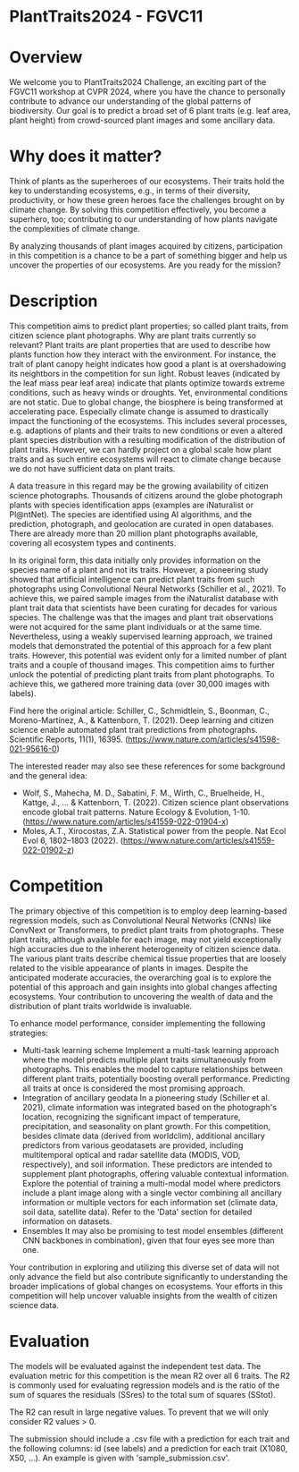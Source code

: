 # PlantTraits2024 - FGVC11

# Overview
We welcome you to PlantTraits2024 Challenge, an exciting part of the FGVC11 workshop at CVPR 2024, where you have the chance to personally contribute to advance our understanding of the global patterns of biodiversity. Our goal is to predict a broad set of 6 plant traits (e.g. leaf area, plant height) from crowd-sourced plant images and some ancillary data.

# Why does it matter?
Think of plants as the superheroes of our ecosystems. Their traits hold the key to understanding ecosystems, e.g., in terms of their diversity, productivity, or how these green heroes face the challenges brought on by climate change. By solving this competition effectively, you become a superhero, too; contributing to our understanding of how plants navigate the complexities of climate change.

By analyzing thousands of plant images acquired by citizens, participation in this competition is a chance to be a part of something bigger and help us uncover the properties of our ecosystems. Are you ready for the mission?

# Description
This competition aims to predict plant properties; so called plant traits, from citizen science plant photographs. Why are plant traits currently so relevant? Plant traits are plant properties that are used to describe how plants function how they interact with the environment. For instance, the trait of plant canopy height indicates how good a plant is at overshadowing its neightbors in the competition for sun light. Robust leaves (indicated by the leaf mass pear leaf area) indicate that plants optimize towards extreme conditions, such as heavy winds or droughts. Yet, environmental conditions are not static. Due to global change, the biosphere is being transformed at accelerating pace. Especially climate change is assumed to drastically impact the functioning of the ecosystems. This includes several processes, e.g. adaptions of plants and their traits to new conditions or even a altered plant species distribution with a resulting modification of the distribution of plant traits. However, we can hardly project on a global scale how plant traits and as such entire ecosystems will react to climate change because we do not have sufficient data on plant traits.

A data treasure in this regard may be the growing availability of citizen science photographs. Thousands of citizens around the globe photograph plants with species identification apps (examples are iNaturalist or Pl@ntNet). The species are identified using AI algorithms, and the prediction, photograph, and geolocation are curated in open databases. There are already more than 20 million plant photographs available, covering all ecosystem types and continents.

In its original form, this data initially only provides information on the species name of a plant and not its traits. However, a pioneering study showed that artificial intelligence can predict plant traits from such photographs using Convolutional Neural Networks (Schiller et al., 2021). To achieve this, we paired sample images from the iNaturalist database with plant trait data that scientists have been curating for decades for various species. The challenge was that the images and plant trait observations were not acquired for the same plant individuals or at the same time. Nevertheless, using a weakly supervised learning approach, we trained models that demonstrated the potential of this approach for a few plant traits. However, this potential was evident only for a limited number of plant traits and a couple of thousand images. This competition aims to further unlock the potential of predicting plant traits from plant photographs. To achieve this, we gathered more training data (over 30,000 images with labels).

Find here the original article:
Schiller, C., Schmidtlein, S., Boonman, C., Moreno-Martínez, A., & Kattenborn, T. (2021). Deep learning and citizen science enable automated plant trait predictions from photographs. Scientific Reports, 11(1), 16395. (https://www.nature.com/articles/s41598-021-95616-0)

The interested reader may also see these references for some background and the general idea:
- Wolf, S., Mahecha, M. D., Sabatini, F. M., Wirth, C., Bruelheide, H., Kattge, J., … & Kattenborn, T. (2022). Citizen science plant observations encode global trait patterns. Nature Ecology & Evolution, 1-10. (https://www.nature.com/articles/s41559-022-01904-x)
- Moles, A.T., Xirocostas, Z.A. Statistical power from the people. Nat Ecol Evol 6, 1802–1803 (2022). (https://www.nature.com/articles/s41559-022-01902-z)

# Competition
The primary objective of this competition is to employ deep learning-based regression models, such as Convolutional Neural Networks (CNNs) like ConvNext or Transformers, to predict plant traits from photographs. These plant traits, although available for each image, may not yield exceptionally high accuracies due to the inherent heterogeneity of citizen science data. The various plant traits describe chemical tissue properties that are loosely related to the visible appearance of plants in images. Despite the anticipated moderate accuracies, the overarching goal is to explore the potential of this approach and gain insights into global changes affecting ecosystems. Your contribution to uncovering the wealth of data and the distribution of plant traits worldwide is invaluable.

To enhance model performance, consider implementing the following strategies:
- Multi-task learning scheme
Implement a multi-task learning approach where the model predicts multiple plant traits simultaneously from photographs. This enables the model to capture relationships between different plant traits, potentially boosting overall performance. Predicting all traits at once is considered the most promising approach.
- Integration of ancillary geodata
In a pioneering study (Schiller et al. 2021), climate information was integrated based on the photograph's location, recognizing the significant impact of temperature, precipitation, and seasonality on plant growth. For this competition, besides climate data (derived from worldclim), additional ancillary predictors from various geodatasets are provided, including multitemporal optical and radar satellite data (MODIS, VOD, respectively), and soil information. These predictors are intended to supplement plant photographs, offering valuable contextual information. Explore the potential of training a multi-modal model where predictors include a plant image along with a single vector combining all ancillary information or multiple vectors for each information set (climate data, soil data, satellite data). Refer to the 'Data' section for detailed information on datasets.
- Ensembles
It may also be promising to test model ensembles (different CNN backbones in combination), given that four eyes see more than one.

Your contribution in exploring and utilizing this diverse set of data will not only advance the field but also contribute significantly to understanding the broader implications of global changes on ecosystems. Your efforts in this competition will help uncover valuable insights from the wealth of citizen science data.

# Evaluation
The models will be evaluated against the independent test data. The evaluation metric for this competition is the mean R2 over all 6 traits. The R2 is commonly used for evaluating regression models and is the ratio of the sum of squares the residuals (SSres) to the total sum of squares (SStot).

The R2 can result in large negative values. To prevent that we will only consider R2 values > 0.

The submission should include a .csv file with a prediction for each trait and the following columns: id (see labels) and a prediction for each trait (X1080, X50, …). An example is given with 'sample_submission.csv'.
